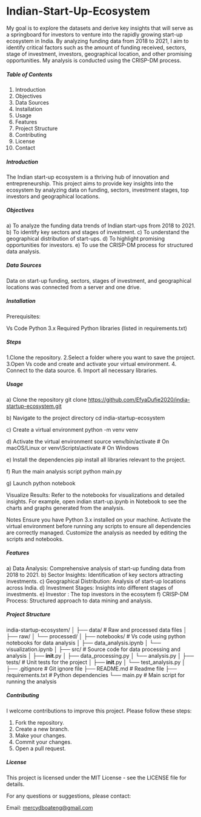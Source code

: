 # Indian-Start-Up-Ecosystem



My goal is to explore the datasets and derive key insights that will serve as a springboard for investors to venture into the rapidly growing start-up ecosystem in India. By analyzing funding data from 2018 to 2021, I aim to identify critical factors such as the amount of funding received, sectors, stage of investment, investors, geographical location, and other promising opportunities. My analysis is conducted using the CRISP-DM process.





##### Table of Contents
1. Introduction
2. Objectives
3. Data Sources
4. Installation
5. Usage
6. Features
7. Project Structure
8. Contributing
9. License
10. Contact





##### Introduction

The Indian start-up ecosystem is a thriving hub of innovation and entrepreneurship. This project aims to provide key insights into the ecosystem by analyzing data on funding, sectors, investment stages, top investors and geographical locations.



##### Objectives

a) To analyze the funding data trends of Indian start-ups from 2018 to 2021.
b) To identify key sectors and stages of investment.
c) To understand the geographical distribution of start-ups.
d) To highlight promising opportunities for investors.
e) To use the CRISP-DM process for structured data analysis.




##### Data Sources

Data on start-up funding, sectors, stages of investment, and geographical locations was connected from a server and one drive.


##### Installation

Prerequisites: 

Vs Code 
Python 3.x
Required Python libraries (listed in requirements.txt)


##### Steps

1.Clone the repository.
2.Select a folder where you want to save the project. 
3.Open Vs code and create and activate your virtual environment.
4. Connect to the data source.
6. Import all necessary libraries.



##### Usage

a) Clone the repository
git clone https://github.com/EfyaDufie2020/india-startup-ecosystem.git

b) Navigate to the project directory
cd india-startup-ecosystem

c) Create a virtual environment
python -m venv venv

d) Activate the virtual environment
source venv/bin/activate  # On macOS/Linux
or
venv\Scripts\activate  # On Windows

e) Install the dependencies
pip install all libraries relevant to the project.

f) Run the main analysis script
python main.py

g) Launch python notebook

Visualize Results: Refer to the notebooks for visualizations and detailed insights. For example, open indian start-up.ipynb in Notebook to see the charts and graphs generated from the analysis.


Notes
Ensure you have Python 3.x installed on your machine.
Activate the virtual environment before running any scripts to ensure all dependencies are correctly managed.
Customize the analysis as needed by editing the scripts and notebooks.



##### Features

a) Data Analysis: Comprehensive analysis of start-up funding data from 2018 to 2021.
b) Sector Insights: Identification of key sectors attracting investments.
c) Geographical Distribution: Analysis of start-up locations across India.
d) Investment Stages: Insights into different stages of investments.
e) Investor : The top investors in the ecosytem
f) CRISP-DM Process: Structured approach to data mining and analysis.

##### Project Structure


india-startup-ecosystem/
│
├── data/                    # Raw and processed data files
│   ├── raw/
│   └── processed/
│
├── notebooks/               # Vs code using python notebooks for data analysis
│   ├── data_analysis.ipynb
│   └── visualization.ipynb
│
├── src/                     # Source code for data processing and analysis
│   ├── __init__.py
│   ├── data_processing.py
│   └── analysis.py
│
├── tests/                   # Unit tests for the project
│   ├── __init__.py
│   └── test_analysis.py
│
├── .gitignore               # Git ignore file
├── README.md                # Readme file
├── requirements.txt         # Python dependencies
└── main.py                  # Main script for running the analysis





##### Contributing

I welcome contributions to improve this project. Please follow these steps:

1. Fork the repository.
2. Create a new branch.
3. Make your changes.
4. Commit your changes.
5. Open a pull request.


##### License
This project is licensed under the MIT License - see the LICENSE file for details.




For any questions or suggestions, please contact:

Email: mercydboateng@gmail.com
